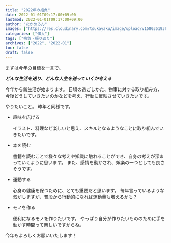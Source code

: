 ```yaml
---
title: "2022年の抱負"
date: 2022-01-01T09:17:00+09:00
lastmod: 2022-01-01T09:17:00+09:00
author: "たかめろん"
images: ["https://res.cloudinary.com/tsukayaku/image/upload/v1580351936/Blog-personal/thumbnail/default.jpg"]
categories: ["個人"]
tags: ["抱負・振り返り"]
archives: ["2022", "2022-01"]
toc: false
draft: false
---
```


まずは今年の目標を一言で。

***どんな生活を送り、どんな人生を送っていくか考える***

今年から新生活が始まります。
日頃の過ごしかた、物事に対する取り組み方、今後どうしていきたいのかなどを考え、行動に反映させていきたいです。

やりたいこと。
昨年と同様です。

- 趣味を広げる

    イラスト、料理など楽しいと思え、スキルとなるようなことに取り組んでいきたいです。

- 本を読む

    書籍を読むことで様々な考えや知識に触れることができ、自身の考えが深まっていくように思います。
    また、感情を動かされ、娯楽の一つとしても良さそうです。

- 運動する

    心身の健康を保つために、とても重要だと思います。
    毎年言っているような気がしますが、普段から行動的になれば運動量も増えるかも？

- モノを作る

    便利になるモノを作りたいです。
    やっぱり自分が作りたいもののために手を動かす時間って楽しいですからね。

今年もよろしくお願いいたします！

